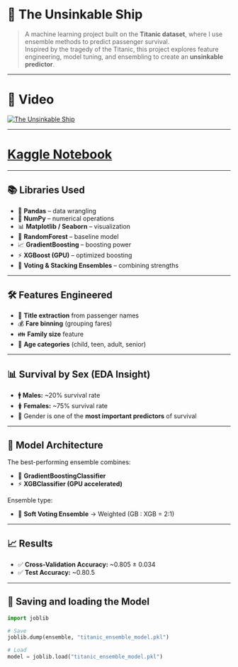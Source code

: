 # 🚢 The Unsinkable Ship 


> A machine learning project built on the **Titanic dataset**, where I use ensemble methods to predict passenger survival.  
> Inspired by the tragedy of the Titanic, this project explores feature engineering, model tuning, and ensembling to create an **unsinkable predictor**.  

---
# 🎥 Video
 
[![The Unsinkable Ship](https://ytcards.demolab.com/?id=M-NlX0MDmQQ&title=The+Unsinkable+Ship&lang=en&timestamp=1756995583&background_color=%230d1117&title_color=%23ffffff&stats_color=%23dedede&max_title_lines=2&width=300&border_radius=5&duration=157 "The Unsinkable Ship")](https://www.youtube.com/watch?v=M-NlX0MDmQQ)

---
# [Kaggle Notebook](https://www.kaggle.com/code/youssefamgadelkhatib/the-unsinkable-ship)

---
## 📚 Libraries Used  
- 🐼 **Pandas** – data wrangling  
- 🔢 **NumPy** – numerical operations  
- 📊 **Matplotlib / Seaborn** – visualization  
- 🌲 **RandomForest** – baseline model  
- 📈 **GradientBoosting** – boosting power  
- ⚡ **XGBoost (GPU)** – optimized boosting  
- 🤝 **Voting & Stacking Ensembles** – combining strengths  

---

## 🛠 Features Engineered  
- 👤 **Title extraction** from passenger names  
- 💰 **Fare binning** (grouping fares)  
- 👪 **Family size** feature  
- 🎂 **Age categories** (child, teen, adult, senior)
  
---

## 📊 Survival by Sex (EDA Insight)  
- 🚹 **Males:** ~20% survival rate  
- 🚺 **Females:** ~75% survival rate  
- 🔑 Gender is one of the **most important predictors** of survival  

---

## 🧩 Model Architecture  
The best-performing ensemble combines:  
- 🎯 **GradientBoostingClassifier**  
- ⚡ **XGBClassifier (GPU accelerated)**  

Ensemble type:  
- 🤝 **Soft Voting Ensemble** → Weighted (GB : XGB = 2:1)  
 
---

## 📈 Results  
- ✅ **Cross-Validation Accuracy:** ~0.805 ± 0.034  
- ✅ **Test Accuracy:** ~0.80.5  

---

## 💾 Saving and loading the Model  
```python
import joblib

# Save
joblib.dump(ensemble, "titanic_ensemble_model.pkl")

# Load
model = joblib.load("titanic_ensemble_model.pkl")

